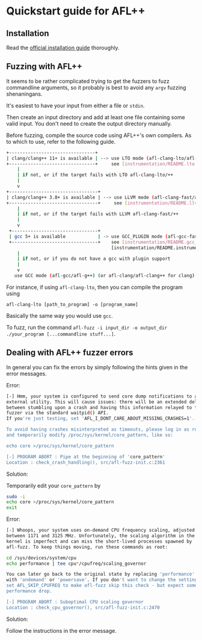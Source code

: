 # Quickstart guide for AFL++

## Installation

Read the [official installation guide](https://github.com/AFLplusplus/AFLplusplus/blob/stable/docs/INSTALL.md)
thoroughly.

## Fuzzing with AFL++

It seems to be rather complicated trying to get the fuzzers to fuzz commandline
arguments, so it probably is best to avoid any `argv` fuzzing shenaningans.

It's easiest to have your input from either a file or `stdin`.

Then create an input directory and add at least one file containing some valid
input. You don't need to create the output directory manually.

Before fuzzing, compile the source code using AFL++'s own compilers. As to which
to use, refer to the following guide.

```bash
+--------------------------------+
| clang/clang++ 11+ is available | --> use LTO mode (afl-clang-lto/afl-clang-lto++)
+--------------------------------+     see [instrumentation/README.lto.md](instrumentation/README.lto.md)
    |
    | if not, or if the target fails with LTO afl-clang-lto/++
    |
    v
+---------------------------------+
| clang/clang++ 3.8+ is available | --> use LLVM mode (afl-clang-fast/afl-clang-fast++)
+---------------------------------+     see [instrumentation/README.llvm.md](instrumentation/README.llvm.md)
    |
    | if not, or if the target fails with LLVM afl-clang-fast/++
    |
    v
 +--------------------------------+
 | gcc 5+ is available            | -> use GCC_PLUGIN mode (afl-gcc-fast/afl-g++-fast)
 +--------------------------------+    see [instrumentation/README.gcc_plugin.md](instrumentation/README.gcc_plugin.md) and
                                       [instrumentation/README.instrument_list.md](instrumentation/README.instrument_list.md)
    |
    | if not, or if you do not have a gcc with plugin support
    |
    v
   use GCC mode (afl-gcc/afl-g++) (or afl-clang/afl-clang++ for clang)
```

For instance, if using `afl-clang-lto`, then you can compile the program using
```
afl-clang-lto [path_to_program] -o [program_name]
```
Basically the same way you would use `gcc`.

To fuzz, run the command `afl-fuzz -i input_dir -o output_dir ./your_program [...commandline stuff...]`.

## Dealing with AFL++ fuzzer errors
In general you can fix the errors by simply following the hints given in the
error messages.

Error:

```bash
[-] Hmm, your system is configured to send core dump notifications to an
external utility. This will cause issues: there will be an extended delay
between stumbling upon a crash and having this information relayed to the
fuzzer via the standard waitpid() API.
If you're just testing, set 'AFL_I_DONT_CARE_ABOUT_MISSING_CRASHES=1'.

To avoid having crashes misinterpreted as timeouts, please log in as root
and temporarily modify /proc/sys/kernel/core_pattern, like so:

echo core >/proc/sys/kernel/core_pattern

[-] PROGRAM ABORT : Pipe at the beginning of 'core_pattern'
Location : check_crash_handling(), src/afl-fuzz-init.c:2361
```
Solution:

Temporarily edit your `core_pattern` by
```bash
sudo -i
echo core >/proc/sys/kernel/core_pattern
exit
```
Error:

```bash
[-] Whoops, your system uses on-demand CPU frequency scaling, adjusted
between 1171 and 3125 MHz. Unfortunately, the scaling algorithm in the
kernel is imperfect and can miss the short-lived processes spawned by
afl-fuzz. To keep things moving, run these commands as root:

cd /sys/devices/system/cpu
echo performance | tee cpu*/cpufreq/scaling_governor

You can later go back to the original state by replacing 'performance'
with 'ondemand' or 'powersave'. If you don't want to change the settings,
set AFL_SKIP_CPUFREQ to make afl-fuzz skip this check - but expect some
performance drop.

[-] PROGRAM ABORT : Suboptimal CPU scaling governor
Location : check_cpu_governor(), src/afl-fuzz-init.c:2470
```
Solution:

Follow the instructions in the error message.
